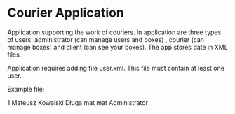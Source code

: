 # Courier Application

Application supporting the work of couriers. In application are three types of users: administrator (can manage users and boxes) , courier (can manage boxes) and client (can see your boxes). The app stores date in XML files. 

Application requires adding file user.xml. This file must contain at least one user. 

Example file:

<?xml version="1.0" encoding="utf-8"?> <Users xmlns:xsi="http://www.w3.org/2001/XMLSchema-instance" xmlns:xsd="http://www.w3.org/2001/XMLSchema"> <users> <User> <id>1</id> <name>Mateusz</name> <surname>Kowalski</surname> <street>Długa</street> <login>mat</login> <password>mat</password> <role>Administrator</role> </User> </users> </Users>
